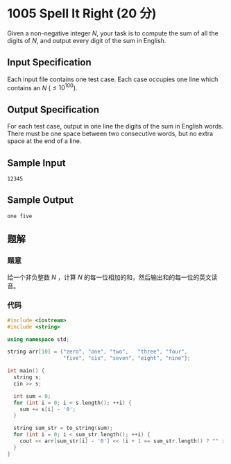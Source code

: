 # 1005 Spell It Right (20 分)

Given a non-negative integer $N$, your task is to compute the sum of all the digits of $N$, and output every digit of the sum in English.

## Input Specification

Each input file contains one test case. Each case occupies one line which contains an $N$ ($\le 10^{100}$).

## Output Specification

For each test case, output in one line the digits of the sum in English words. There must be one space between two consecutive words, but no extra space at the end of a line.

## Sample Input

    12345

## Sample Output

    one five

## 题解

### 题意

给一个非负整数 $N$ ，计算 $N$ 的每一位相加的和，然后输出和的每一位的英文读音。

### 代码

```cpp
#include <iostream>
#include <string>

using namespace std;

string arr[10] = {"zero", "one", "two",   "three", "four",
                  "five", "six", "seven", "eight", "nine"};

int main() {
  string s;
  cin >> s;

  int sum = 0;
  for (int i = 0; i < s.length(); ++i) {
    sum += s[i] - '0';
  }

  string sum_str = to_string(sum);
  for (int i = 0; i < sum_str.length(); ++i) {
    cout << arr[sum_str[i] - '0'] << (i + 1 == sum_str.length() ? "" : " ");
  }
}
```
